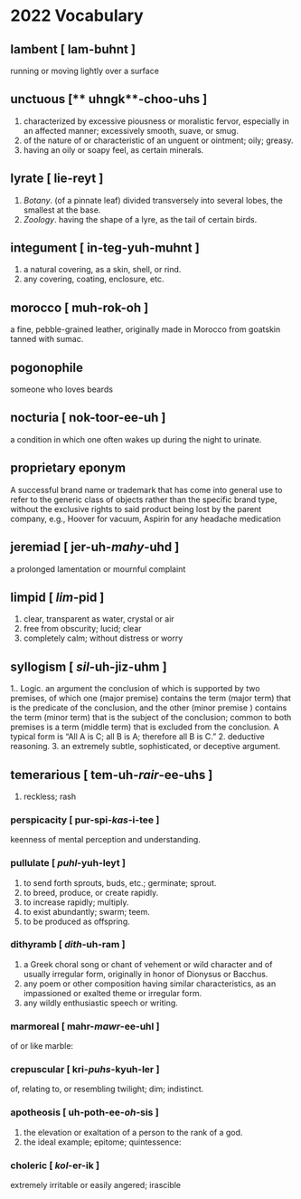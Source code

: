 # 2022 Vocabulary

## lambent [ **lam**-buhnt ]
running or moving lightly over a surface

## unctuous [** uhngk**-choo-uhs ]
1. characterized by excessive piousness or moralistic fervor, especially in an affected manner; excessively smooth, suave, or smug.
2. of the nature of or characteristic of an unguent or ointment; oily; greasy.
3. having an oily or soapy feel, as certain minerals.

## lyrate [ **lie**-reyt ]
1. *Botany*. (of a pinnate leaf) divided transversely into several lobes, the smallest at the base.
2. *Zoology*. having the shape of a lyre, as the tail of certain birds.

## integument [ in-**teg**-yuh-muhnt ]
1. a natural covering, as a skin, shell, or rind.
2. any covering, coating, enclosure, etc.

## morocco [ muh-**rok**-oh ]
a fine, pebble-grained leather, originally made in Morocco from goatskin tanned with sumac.

## pogonophile
someone who loves beards

## nocturia [ nok-**toor**-ee-uh ]
a condition in which one often wakes up during the night to urinate.

## proprietary eponym
A successful brand name or trademark that has come into general use to refer to the generic class of objects rather than the specific brand type, without the exclusive rights to said product being lost by the parent company, e.g., Hoover for vacuum, Aspirin for any headache medication

## jeremiad [ jer-uh-*mahy*-uhd ]
a prolonged lamentation or mournful complaint

## limpid [ *lim*-pid ]
1. clear, transparent as water, crystal or air
2. free from obscurity; lucid; clear
3. completely calm; without distress or worry

## syllogism [ *sil*-uh-jiz-uhm ]
1.. Logic. an argument the conclusion of which is supported by two premises, of which one (major premise) contains the term (major term) that is the predicate of the conclusion, and the other (minor premise ) contains the term (minor term) that is the subject of the conclusion; common to both premises is a term (middle term) that is excluded from the conclusion. A typical form is “All A is C; all B is A; therefore all B is C.”
2. deductive reasoning.
3. an extremely subtle, sophisticated, or deceptive argument.

## temerarious [ tem-uh-*rair*-ee-uhs ]
1. reckless; rash

### perspicacity [ pur-spi-*kas*-i-tee ]
keenness of mental perception and understanding.

### pullulate [ *puhl*-yuh-leyt ]
1. to send forth sprouts, buds, etc.; germinate; sprout.
2. to breed, produce, or create rapidly.
3. to increase rapidly; multiply.
4. to exist abundantly; swarm; teem.
5. to be produced as offspring.

### dithyramb [ *dith*-uh-ram ]
1. a Greek choral song or chant of vehement or wild character and of usually irregular form, originally in honor of Dionysus or Bacchus.
2. any poem or other composition having similar characteristics, as an impassioned or exalted theme or irregular form.
3. any wildly enthusiastic speech or writing.

### marmoreal [ mahr-*mawr*-ee-uhl ]
of or like marble:

### crepuscular [ kri-*puhs*-kyuh-ler ]
of, relating to, or resembling twilight; dim; indistinct.

### apotheosis [ uh-poth-ee-*oh*-sis ]
1. the elevation or exaltation of a person to the rank of a god.
2. the ideal example; epitome; quintessence:

### choleric [ *kol*-er-ik ]
extremely irritable or easily angered; irascible